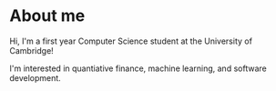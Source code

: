 # About me

Hi, I'm a first year Computer Science student at the University of Cambridge!

I'm interested in quantiative finance, machine learning, and software development. 

